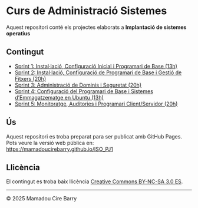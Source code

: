 # Curs de Administració Sistemes

Aquest repositori conté els projectes elaborats a **Implantació de sistemes operatius**

## Contingut

- [Sprint 1: Instal·lació, Configuració Inicial i Programari de Base (13h)](SP1/index.md)
- [Sprint 2: Instal·lació, Configuració de Programari de Base i Gestió de Fitxers (20h)](SP2/index.md)
- [Sprint 3: Administració de Dominis i Seguretat (20h)](SP3/index.md)
- [Sprint 4: Configuració del Programari de Base i Sistemes d’Emmagatzematge en Ubuntu (13h)](SP4/index.md)
- [Sprint 5: Monitoratge, Auditories i Programari Client/Servidor (20h)](SP4/index.md)

## Ús

Aquest repositori es troba preparat para ser publicat amb GitHub Pages.  
Pots veure la versió web pública en:  
https://mamadoucirebarry.github.io/ISO_PJ1

## Llicència

El contingut es troba baix llicència [Creative Commons BY-NC-SA 3.0 ES](LICENSE.md).

---

[© 2025 Mireia Consarnau]: #

© 2025 Mamadou Cire Barry
